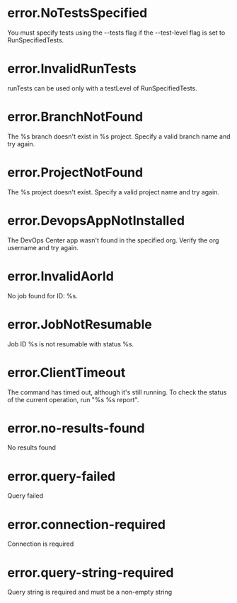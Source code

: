 # error.NoTestsSpecified

You must specify tests using the --tests flag if the --test-level flag is set to RunSpecifiedTests.

# error.InvalidRunTests

runTests can be used only with a testLevel of RunSpecifiedTests.

# error.BranchNotFound

The %s branch doesn't exist in %s project. Specify a valid branch name and try again.

# error.ProjectNotFound

The %s project doesn't exist. Specify a valid project name and try again.

# error.DevopsAppNotInstalled

The DevOps Center app wasn't found in the specified org. Verify the org username and try again.

# error.InvalidAorId

No job found for ID: %s.

# error.JobNotResumable

Job ID %s is not resumable with status %s.

# error.ClientTimeout

The command has timed out, although it's still running. To check the status of the current operation, run "%s %s report".

# error.no-results-found

No results found

# error.query-failed

Query failed

# error.connection-required

Connection is required

# error.query-string-required

Query string is required and must be a non-empty string
